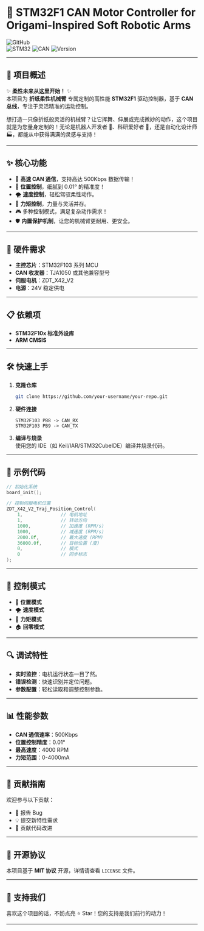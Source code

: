# 🎨 STM32F1 CAN Motor Controller for Origami-Inspired Soft Robotic Arms

![GitHub](https://img.shields.io/github/license/your-username/your-repo)  
![STM32](https://img.shields.io/badge/STM32-F1-blue) ![CAN](https://img.shields.io/badge/CAN-2.0B-green) ![Version](https://img.shields.io/badge/Version-1.0.0-orange)

---

## 🌟 项目概述

✨ **柔性未来从这里开始！** ✨  
本项目为 **折纸柔性机械臂** 专属定制的高性能 **STM32F1** 驱动控制器，基于 **CAN 总线**，专注于灵活精准的运动控制。

想打造一只像折纸般灵活的机械臂？让它挥舞、伸展或完成微妙的动作，这个项目就是为您量身定制的！无论是机器人开发者 🤖、科研爱好者 🧪，还是自动化设计师 🏭，都能从中获得满满的灵感与支持！

---

## ✨ 核心功能

- 🚀 **高速 CAN 通信**，支持高达 500Kbps 数据传输！  
- 🎯 **位置控制**，细腻到 0.01° 的精准度！  
- 🌪️ **速度控制**，轻松驾驭柔性动作。  
- 💪 **力矩控制**，力量与灵活并存。  
- 🎮 多种控制模式，满足复杂动作需求！  
- 🛡️ **内置保护机制**，让您的机械臂更耐用、更安全。  

---

## 🔧 硬件需求

- **主控芯片**：STM32F103 系列 MCU  
- **CAN 收发器**：TJA1050 或其他兼容型号  
- **伺服电机**：ZDT_X42_V2  
- **电源**：24V 稳定供电  

---

## 📋 依赖项

- **STM32F10x 标准外设库**  
- **ARM CMSIS**  

---

## 🛠️ 快速上手

1. **克隆仓库**  
   ```bash
   git clone https://github.com/your-username/your-repo.git
   ```

2. **硬件连接**  
   ```
   STM32F103 PB8 -> CAN_RX  
   STM32F103 PB9 -> CAN_TX  
   ```

3. **编译与烧录**  
   使用您的 IDE（如 Keil/IAR/STM32CubeIDE）编译并烧录代码。

---

## 📝 示例代码

```c
// 初始化系统
board_init();

// 控制伺服电机位置
ZDT_X42_V2_Traj_Position_Control(
    1,              // 电机地址
    1,              // 转动方向
    1000,           // 加速度 (RPM/s)
    1000,           // 减速度 (RPM/s)
    2000.0f,        // 最大速度 (RPM)
    36000.0f,       // 目标位置 (度)
    0,              // 模式
    0               // 同步标志
);
```

---

## 🌈 控制模式

- 🎯 **位置模式**  
- 🌪️ **速度模式**  
- 💪 **力矩模式**  
- 🏠 **回零模式**  

---

## 🔍 调试特性

- **实时监控**：电机运行状态一目了然。  
- **错误检测**：快速识别并定位问题。  
- **参数配置**：轻松读取和调整控制参数。  

---

## 📊 性能参数

- **CAN 通信速率**：500Kbps  
- **位置控制精度**：0.01°  
- **最高速度**：4000 RPM  
- **力矩范围**：0-4000mA  

---

## 🤝 贡献指南

欢迎参与以下贡献：  
- 🐛 报告 Bug  
- 💡 提交新特性需求  
- 🔧 贡献代码改进  

---

## 📜 开源协议

本项目基于 **MIT 协议** 开源，详情请查看 `LICENSE` 文件。

---

## 🎉 支持我们

喜欢这个项目的话，不妨点亮 ⭐ Star！您的支持是我们前行的动力！

---  
